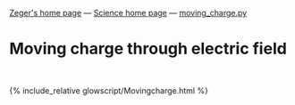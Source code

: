 [Zeger's home page](https://www.hendrikse.name/) &mdash; [Science home page](https://www.hendrikse.name/science/) &mdash; [moving_charge.py](moving_charge.html) 

# Moving charge through electric field
<div class="header_line"><br/></div>

{% include_relative glowscript/Movingcharge.html %}



